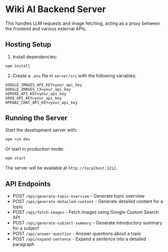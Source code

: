 # Wiki AI Backend Server

This handles LLM requests and image fetching, acting as a proxy between the frontend and various external APIs.

## Hosting Setup

1. Install dependencies:
```bash
npm install
```

2. Create a `.env` file in `server/src` with the following variables:
```
GOOGLE_IMAGES_API_KEY=your_api_key
GOOGLE_IMAGES_CX=your_api_key
GEMINI_API_KEY=your_api_key
GROQ_API_KEY=your_api_key
OPENAI_CHAT_API_KEY=your_api_key
```

## Running the Server

Start the development server with:
```bash
npm run dev
```

Or start in production mode:
```bash
npm start
```

The server will be available at `http://localhost:1212`.

## API Endpoints

- POST `/api/generate-topic-overview` - Generate topic overview
- POST `/api/generate-detailed-content` - Generate detailed content for a topic
- POST `/api/fetch-images` - Fetch images using Google Custom Search API
- POST `/api/generate-subject-summary` - Generate introductory summary for a subject
- POST `/api/answer-question` - Answer questions about a topic
- POST `/api/expand-sentence` - Expand a sentence into a detailed paragraph